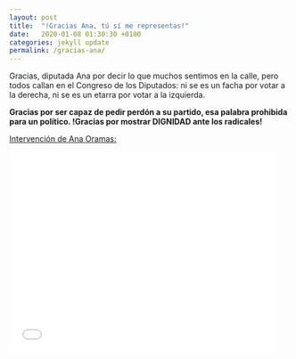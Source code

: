 ```yaml
---
layout: post
title:  "!Gracias Ana, tú sí me representas!"
date:   2020-01-08 01:30:30 +0100
categories: jekyll update
permalink: /gracias-ana/
---
```



Gracias, diputada Ana por decir lo que muchos sentimos en la calle, pero todos callan en el Congreso de los Diputados: ni se es un facha por votar a la derecha, ni se es un etarra por votar a la izquierda. 

**Gracias por ser capaz de pedir perdón a su partido, esa palabra prohibida para un político. !Gracias por mostrar DIGNIDAD ante los radicales!**


[Intervención de Ana Oramas:](https://youtu.be/MGLhkiLaeaE)

<iframe width="480" height="360" src="//www.youtube.com/embed/MGLhkiLaeaE" frameborder="0" allowfullscreen="allowfullscreen"></iframe>
